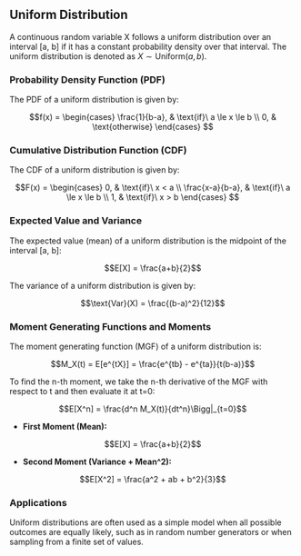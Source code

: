 ## Uniform Distribution

A continuous random variable X follows a uniform distribution over an interval [a, b] if it has a constant probability density over that interval. The uniform distribution is denoted as $X \sim \text{Uniform}(a, b)$.

### Probability Density Function (PDF)

The PDF of a uniform distribution is given by:

$$f(x) =
\begin{cases}
  \frac{1}{b-a}, & \text{if}\ a \le x \le b \\
  0, & \text{otherwise}
\end{cases}
$$

### Cumulative Distribution Function (CDF)

The CDF of a uniform distribution is given by:

$$F(x) =
\begin{cases}
  0, & \text{if}\ x < a \\
  \frac{x-a}{b-a}, & \text{if}\ a \le x \le b \\
  1, & \text{if}\ x > b
\end{cases}
$$

### Expected Value and Variance

The expected value (mean) of a uniform distribution is the midpoint of the interval [a, b]:

$$E[X] = \frac{a+b}{2}$$

The variance of a uniform distribution is given by:

$$\text{Var}(X) = \frac{(b-a)^2}{12}$$

### Moment Generating Functions and Moments

The moment generating function (MGF) of a uniform distribution is:

$$M_X(t) = E[e^{tX}] = \frac{e^{tb} - e^{ta}}{t(b-a)}$$

To find the n-th moment, we take the n-th derivative of the MGF with respect to t and then evaluate it at t=0:

$$E[X^n] = \frac{d^n M_X(t)}{dt^n}\Bigg|_{t=0}$$

* **First Moment (Mean):**

$$E[X] = \frac{a+b}{2}$$

* **Second Moment (Variance + Mean^2):**

$$E[X^2] = \frac{a^2 + ab + b^2}{3}$$

### Applications

Uniform distributions are often used as a simple model when all possible outcomes are equally likely, such as in random number generators or when sampling from a finite set of values.
